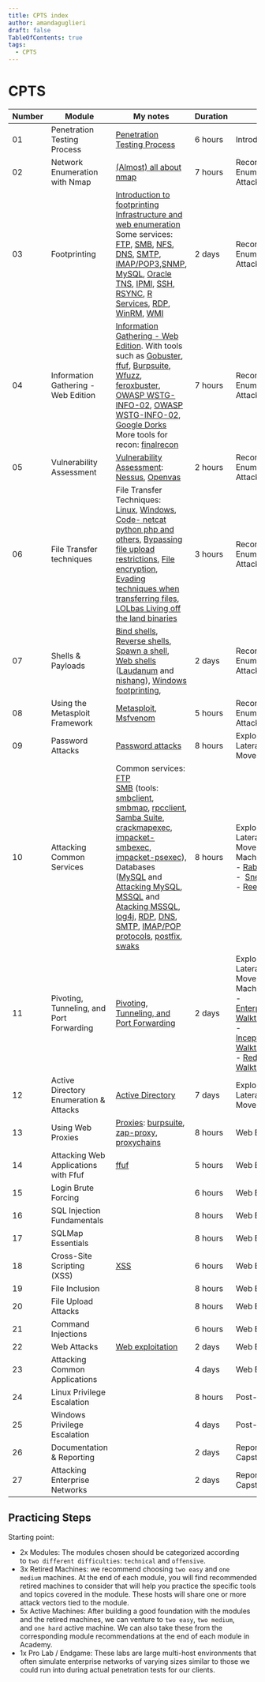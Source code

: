 ```yaml
---
title: CPTS index
author: amandaguglieri
draft: false
TableOfContents: true
tags:
  - CPTS
---
```


# CPTS


| Number | Module                                   | My notes                                                                                                                                                                                                                                                                                                                                                                                                                                                                                                                                                                                                                                                                                                                                                              | Duration |                                                                                                                                                                                                                                                                                                                                                                                                                                                            |     |
| ------ | ---------------------------------------- | --------------------------------------------------------------------------------------------------------------------------------------------------------------------------------------------------------------------------------------------------------------------------------------------------------------------------------------------------------------------------------------------------------------------------------------------------------------------------------------------------------------------------------------------------------------------------------------------------------------------------------------------------------------------------------------------------------------------------------------------------------------------- | -------- | ---------------------------------------------------------------------------------------------------------------------------------------------------------------------------------------------------------------------------------------------------------------------------------------------------------------------------------------------------------------------------------------------------------------------------------------------------------- | --- |
| 01     | Penetration Testing Process              | [Penetration Testing Process](penetration-testing-process.md)                                                                                                                                                                                                                                                                                                                                                                                                                                                                                                                                                                                                                                                                                                         | 6 hours  | Introduction                                                                                                                                                                                                                                                                                                                                                                                                                                               |     |
| 02     | Network Enumeration with Nmap            | [(Almost) all about nmap](nmap.md)                                                                                                                                                                                                                                                                                                                                                                                                                                                                                                                                                                                                                                                                                                                                    | 7 hours  | Reconnaissance, Enumeration & Attack Planning                                                                                                                                                                                                                                                                                                                                                                                                              |     |
| 03     | Footprinting                             | [Introduction to footprinting](footprinting.md) <br>[Infrastructure and web enumeration](information-gathering.md)  <br>Some services:  [FTP](21-ftp.md), [SMB](137-138-139-445-smb.md), [NFS](2049-nfs-network-file-system.md), [DNS](53-dns.md), [SMTP](25-565-587-simple-mail-tranfer-protocol-smtp.md), [IMAP/POP3](110-143-993-995-imap-pop3.md),[SNMP](161-162-snmp.md), [MySQL](3306-mariadb-mysql.md), [Oracle TNS](1521-oracle-transparent-network-substrate.md), [IPMI](623-1900-intelligent-platform-management-interface-ipmi.md), [SSH](22-ssh.md), [RSYNC](873-rsync.md), [R Services](512-513-514-remote-services.md), [RDP](3389-rdp.md), [WinRM](5985-5986-winrm-windows-remote-management.md), [WMI](135-windows-management-instrumentation-wmi.md) | 2 days   | Reconnaissance, Enumeration & Attack Planning                                                                                                                                                                                                                                                                                                                                                                                                              |     |
| 04     | Information Gathering - Web Edition      | [Information Gathering - Web Edition](information-gathering.md). With tools such as [Gobuster](gobuster.md), [ffuf](ffuf.md), [Burpsuite](burpsuite.md), [Wfuzz](wfuzz.md), [feroxbuster](feroxbuster.md), [OWASP WSTG-INFO-02](OWASP/WSTG-INFO-03.md), [OWASP WSTG-INFO-02](OWASP/WSTG-INFO-03.md), [Google Dorks](google-dorks.md) More tools for recon: [finalrecon](finalrecon.md)                                                                                                                                                                                                                                                                                                                                                                                | 7 hours  | Reconnaissance, Enumeration & Attack Planning                                                                                                                                                                                                                                                                                                                                                                                                              |     |
| 05     | Vulnerability Assessment                 | [Vulnerability Assessment](vulnerability-assessment.md): <br> [Nessus](nessus.md), [Openvas](openvas.md)                                                                                                                                                                                                                                                                                                                                                                                                                                                                                                                                                                                                                                                              | 2 hours  | Reconnaissance, Enumeration & Attack Planning                                                                                                                                                                                                                                                                                                                                                                                                              |     |
| 06     | File Transfer techniques                 | File Transfer Techniques:  <br>[Linux](transferring-files-techniques-linux.md), [Windows](transferring-files-techniques-windows.md), [Code- netcat python php and others](transferring-files-techniques-code.md), [Bypassing file upload restrictions](webexploitation/arbitrary-file-upload.md), [File encryption](file-encryption.md), [Evading techniques when transferring files](transferring-files-evading-detection.md), [LOLbas Living off the land binaries](lolbins-lolbas-gtfobins.md)                                                                                                                                                                                                                                                                     | 3 hours  | Reconnaissance, Enumeration & Attack Planning                                                                                                                                                                                                                                                                                                                                                                                                              |     |
| 07     | Shells & Payloads                        | [Bind shells](bind-shells.md), [Reverse shells](reverse-shells.md), [Spawn a shell](spawn-a-shell.md), [Web shells](web-shells.md) ([Laudanum](laudanum.md) and [nishang](nishang.md)), [Windows footprinting](windows-footprinting.md),                                                                                                                                                                                                                                                                                                                                                                                                                                                                                                                              | 2 days   | Reconnaissance, Enumeration & Attack Planning                                                                                                                                                                                                                                                                                                                                                                                                              |     |
| 08     | Using the Metasploit Framework           | [Metasploit](metasploit.md), [Msfvenom](msfvenom.md)                                                                                                                                                                                                                                                                                                                                                                                                                                                                                                                                                                                                                                                                                                                  | 5 hours  | Reconnaissance, Enumeration & Attack Planning                                                                                                                                                                                                                                                                                                                                                                                                              |     |
| 09     | Password Attacks                         | [Password attacks](webexploitation/password-attacks.md)                                                                                                                                                                                                                                                                                                                                                                                                                                                                                                                                                                                                                                                                                                               | 8 hours  | Exploitation & Lateral Movement                                                                                                                                                                                                                                                                                                                                                                                                                            |     |
| 10     | Attacking Common Services                | Common services: [FTP](21-ftp.md) <br>[SMB](137-138-139-445-smb.md) (tools: [smbclient](smbclient.md), [smbmap](smbmap.md), [rpcclient](rpcclient.md), [Samba Suite](samba-suite.md), [crackmapexec](crackmapexec.md), [impacket-smbexec](impacket-smbexec.md), [impacket-psexec](impacket-psexec.md)), Databases ([MySQL](mysql.md) and [Attacking MySQL](3306-mariadb-mysql.md), [MSSQL](mssql.md) and [Atacking MSSQL](1433-mssql.md), [log4j](log4j.md), [RDP](3389-rdp.md), [DNS](53-dns.md), [SMTP](25-565-587-simple-mail-tranfer-protocol-smtp.md), [IMAP/POP protocols](110-143-993-995-imap-pop3.md), [postfix](postfix.md), [swaks](swaks.md)<br>                                                                                                          | 8 hours  | Exploitation & Lateral Movement. <br>Machines:<br>- [Rabbit](https://www.youtube.com/watch?v=5nnJq_IWJog) <br>-  [SneakyMailer](https://0xdf.gitlab.io/2020/11/28/htb-sneakymailer.html)<br>- [Reel](https://0xdf.gitlab.io/2018/11/10/htb-reel.html)                                                                                                                                                                                                      |     |
| 11     | Pivoting, Tunneling, and Port Forwarding | [Pivoting, Tunneling, and Port Forwarding](pivoting-tunneling-portforwarding.md)                                                                                                                                                                                                                                                                                                                                                                                                                                                                                                                                                                                                                                                                                      | 2 days   | Exploitation & Lateral Movement.<br>Machines:<br>- [Enterprise](https://app.hackthebox.com/machines/Enterprise) [IPPSec Walkthrough](https://youtube.com/watch?v=NWVJ2b0D1r8&t=2400)<br>- [Inception](https://app.hackthebox.com/machines/Inception) [IPPSec Walkthrough](https://youtube.com/watch?v=J2I-5xPgyXk&t=2330)<br>- [Reddish](https://app.hackthebox.com/machines/Reddish) [IPPSec Walkthrough](https://youtube.com/watch?v=Yp4oxoQIBAM&t=2466) |     |
| 12     | Active Directory Enumeration & Attacks   | [Active Directory](active-directory.md)                                                                                                                                                                                                                                                                                                                                                                                                                                                                                                                                                                                                                                                                                                                               | 7 days   | Exploitation & Lateral Movement                                                                                                                                                                                                                                                                                                                                                                                                                            |     |
| 13     | Using Web Proxies                        | [Proxies](proxies.md): [burpsuite](burpsuite.md), [zap-proxy](owasp-zap.md), [proxychains](proxychains.md)                                                                                                                                                                                                                                                                                                                                                                                                                                                                                                                                                                                                                                                            | 8 hours  | Web Exploitation                                                                                                                                                                                                                                                                                                                                                                                                                                           |     |
| 14     | Attacking Web Applications with Ffuf     | [ffuf](ffuf.md)                                                                                                                                                                                                                                                                                                                                                                                                                                                                                                                                                                                                                                                                                                                                                       | 5 hours  | Web Exploitation                                                                                                                                                                                                                                                                                                                                                                                                                                           |     |
| 15     | Login Brute Forcing                      |                                                                                                                                                                                                                                                                                                                                                                                                                                                                                                                                                                                                                                                                                                                                                                       | 6 hours  | Web Exploitation                                                                                                                                                                                                                                                                                                                                                                                                                                           |     |
| 16     | SQL Injection Fundamentals               |                                                                                                                                                                                                                                                                                                                                                                                                                                                                                                                                                                                                                                                                                                                                                                       | 8 hours  | Web Exploitation                                                                                                                                                                                                                                                                                                                                                                                                                                           |     |
| 17     | SQLMap Essentials                        |                                                                                                                                                                                                                                                                                                                                                                                                                                                                                                                                                                                                                                                                                                                                                                       | 8 hours  | Web Exploitation                                                                                                                                                                                                                                                                                                                                                                                                                                           |     |
| 18     | Cross-Site Scripting (XSS)               | [XSS](webexploitation/cross-site-scripting-xss.md)                                                                                                                                                                                                                                                                                                                                                                                                                                                                                                                                                                                                                                                                                                                    | 6 hours  | Web Exploitation                                                                                                                                                                                                                                                                                                                                                                                                                                           |     |
| 19     | File Inclusion                           |                                                                                                                                                                                                                                                                                                                                                                                                                                                                                                                                                                                                                                                                                                                                                                       | 8 hours  | Web Exploitation                                                                                                                                                                                                                                                                                                                                                                                                                                           |     |
| 20     | File Upload Attacks                      |                                                                                                                                                                                                                                                                                                                                                                                                                                                                                                                                                                                                                                                                                                                                                                       | 8 hours  | Web Exploitation                                                                                                                                                                                                                                                                                                                                                                                                                                           |     |
| 21     | Command Injections                       |                                                                                                                                                                                                                                                                                                                                                                                                                                                                                                                                                                                                                                                                                                                                                                       | 6 hours  | Web Exploitation                                                                                                                                                                                                                                                                                                                                                                                                                                           |     |
| 22     | Web Attacks                              | [Web exploitation](webexploitation/index.md)                                                                                                                                                                                                                                                                                                                                                                                                                                                                                                                                                                                                                                                                                                                          | 2 days   | Web Exploitation                                                                                                                                                                                                                                                                                                                                                                                                                                           |     |
| 23     | Attacking Common Applications            |                                                                                                                                                                                                                                                                                                                                                                                                                                                                                                                                                                                                                                                                                                                                                                       | 4 days   | Web Exploitation                                                                                                                                                                                                                                                                                                                                                                                                                                           |     |
| 24     | Linux Privilege Escalation               |                                                                                                                                                                                                                                                                                                                                                                                                                                                                                                                                                                                                                                                                                                                                                                       | 8 hours  | Post-Exploitation                                                                                                                                                                                                                                                                                                                                                                                                                                          |     |
| 25     | Windows Privilege Escalation             |                                                                                                                                                                                                                                                                                                                                                                                                                                                                                                                                                                                                                                                                                                                                                                       | 4 days   | Post-Exploitation                                                                                                                                                                                                                                                                                                                                                                                                                                          |     |
| 26     | Documentation & Reporting                |                                                                                                                                                                                                                                                                                                                                                                                                                                                                                                                                                                                                                                                                                                                                                                       | 2 days   | Reporting & Capstone                                                                                                                                                                                                                                                                                                                                                                                                                                       |     |
| 27     | Attacking Enterprise Networks            |                                                                                                                                                                                                                                                                                                                                                                                                                                                                                                                                                                                                                                                                                                                                                                       | 2 days   | Reporting & Capstone                                                                                                                                                                                                                                                                                                                                                                                                                                       |     |


## Practicing Steps

Starting point:

- 2x Modules: The modules chosen should be categorized according to `two different difficulties`: `technical` and `offensive`.
- 3x Retired Machines: we recommend choosing `two easy` and `one medium` machines. At the end of each module, you will find recommended retired machines to consider that will help you practice the specific tools and topics covered in the module. These hosts will share one or more attack vectors tied to the module.
- 5x Active Machines: After building a good foundation with the modules and the retired machines, we can venture to `two easy`, `two medium`, and `one hard` active machine. We can also take these from the corresponding module recommendations at the end of each module in Academy.
- 1x Pro Lab / Endgame: These labs are large multi-host environments that often simulate enterprise networks of varying sizes similar to those we could run into during actual penetration tests for our clients.

